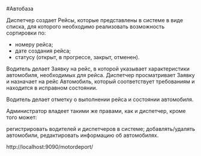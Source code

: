 
#Автобаза 

Диспетчер создает Рейсы, которые представлены в системе в виде списка, для которого необходимо реализовать возможность сортировки по:

* номеру рейса;
* дате создания рейса;
* статусу (открыт, в прогрессе, закрыт, отменен).

Водитель делает Заявку на рейс, в которой указывает характеристики автомобиля, необходимых для рейса. Диспетчер просматривает Заявку и назначает на рейс Автомобиль, который соответствует требованиям и находится в исправном состоянии.

Водитель делает отметку о выполнении рейса и состоянии автомобиля.

Администратор владеет такими же правами, как и диспетчер, кроме того может:

регистрировать водителей и диспетчеров в системе;
добавлять/удалять автомобили, редактировать информацию об автомобилях.


http://localhost:9090/motordeport/

